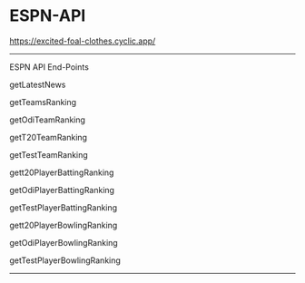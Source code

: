 # ESPN-API
https://excited-foal-clothes.cyclic.app/

------------------------------------------
ESPN API End-Points

getLatestNews

getTeamsRanking

getOdiTeamRanking

getT20TeamRanking

getTestTeamRanking

gett20PlayerBattingRanking

getOdiPlayerBattingRanking

getTestPlayerBattingRanking

gett20PlayerBowlingRanking

getOdiPlayerBowlingRanking

getTestPlayerBowlingRanking

-----------------------------------------
